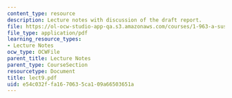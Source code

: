 ```yaml
---
content_type: resource
description: Lecture notes with discussion of the draft report.
file: https://ol-ocw-studio-app-qa.s3.amazonaws.com/courses/1-963-a-sustainable-transportation-plan-for-mit-spring-2007/e54c032ffa1670635ca109a66503651a_lect9.pdf
file_type: application/pdf
learning_resource_types:
- Lecture Notes
ocw_type: OCWFile
parent_title: Lecture Notes
parent_type: CourseSection
resourcetype: Document
title: lect9.pdf
uid: e54c032f-fa16-7063-5ca1-09a66503651a
---
```

